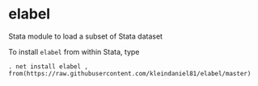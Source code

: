 # elabel
Stata module to load a subset of Stata dataset

To install `elabel` from within Stata, type

    . net install elabel , from(https://raw.githubusercontent.com/kleindaniel81/elabel/master)

